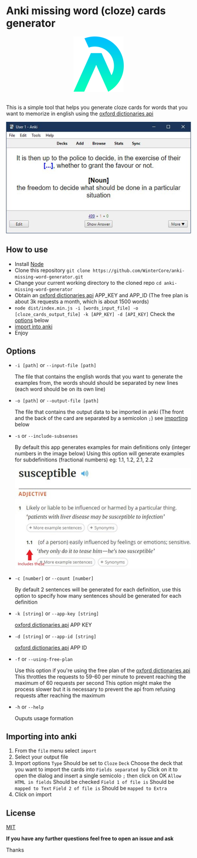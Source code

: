 # Anki missing word (cloze) cards generator

<div style="text-align: center">
<img src="assets/logo.png" />
</div>
<br />

This is a simple tool that helps you generate cloze cards for words that you want to memorize in english using the [oxford dictionaries api]


![alt text](assets/cloze-card.JPG "Anki cloze card example")

## How to use
* Install [Node](https://nodejs.org/en/)
* Clone this repository `git clone https://github.com/WinterCore/anki-missing-word-generator.git`
* Change your current working directory to the cloned repo `cd anki-missing-word-generator`
* Obtain an [oxford dictionaries api] APP_KEY and APP_ID (The free plan is about 3k requests a month, which is about 1500 words)
* `node dist/index.min.js -i [words_input_file] -o [cloze_cards_output_file] -k [APP_KEY] -d [API_KEY]` Check the [options](#options) below
* [import into anki](#importing-into-anki)
* Enjoy


## Options
* `-i [path]` or `--input-file [path]`

   The file that contains the english words that you want to generate the examples from, the words should should be separated by new lines (each word should be on its own line)

* `-o [path]` or `--output-file [path]`

   The file that contains the output data to be imported in anki (The front and the back of the card are separated by a semicolon `;`) see [importing](#importing-into-anki) below

* `-s` or `--include-subsenses`
   
   By default this app generates examples for main definitions only (integer numbers in the image below)
   Using this option will generate examples for subdefinitions (fractional numbers) eg: 1.1, 1.2, 2.1, 2.2

   ![alt text](assets/include-subsenses.JPG "Subsenses")

* `-c [number]` or `--count [number]`

   By default 2 sentences will be generated for each definition, use this option to specify how many sentences should be generated for each definition

* `-k [string]` or `--app-key [string]`

    [oxford dictionaries api] APP KEY

* `-d [string]` or `--app-id [string]`

    [oxford dictionaries api] APP ID

* `-f` or `--using-free-plan`

    Use this option if you're using the free plan of the [oxford dictionaries api]
    This throttles the requests to 59-60 per minute to prevent reaching the maximum of 60 requests per second
    This option might make the process slower but it is necessary to prevent the api from refusing requests after reaching the maximum

* `-h` or `--help`

    Ouputs usage formation

## Importing into anki

1. From the `file` menu select `import`
2. Select your output file
3. Import options
   `Type` Should be set to `Cloze`
   `Deck` Choose the deck that you want to import the cards into
   `Fields separated by` Click on it to open the dialog and insert a single semicolo `;` then click on OK
   `Allow HTML in fields` Should be checked
   `Field 1 of file is` Should be `mapped to Text`
   `Field 2 of file is` Should be `mapped to Extra`
4. Click on import

## License

[MIT](LICENSE)

**If you have any further questions feel free to open an issue and ask**

Thanks

[oxford dictionaries api]: https://developer.oxforddictionaries.com/ "Oxford Dictionaries API"